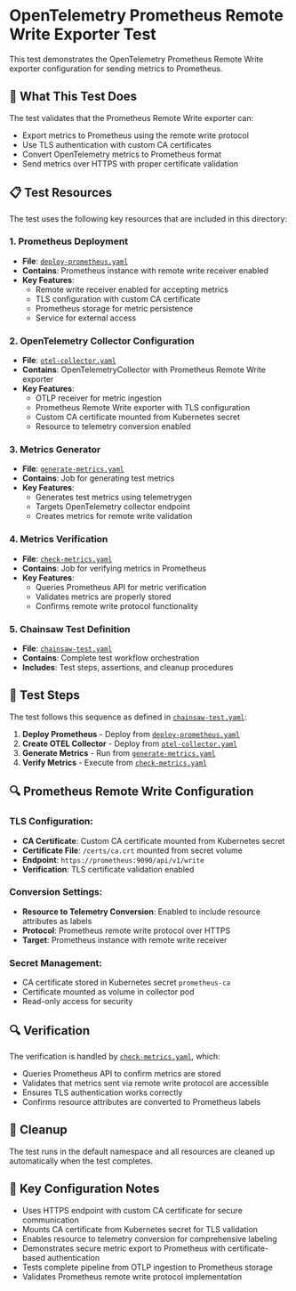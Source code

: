 # OpenTelemetry Prometheus Remote Write Exporter Test

This test demonstrates the OpenTelemetry Prometheus Remote Write exporter configuration for sending metrics to Prometheus.

## 🎯 What This Test Does

The test validates that the Prometheus Remote Write exporter can:
- Export metrics to Prometheus using the remote write protocol
- Use TLS authentication with custom CA certificates
- Convert OpenTelemetry metrics to Prometheus format
- Send metrics over HTTPS with proper certificate validation

## 📋 Test Resources

The test uses the following key resources that are included in this directory:

### 1. Prometheus Deployment
- **File**: [`deploy-prometheus.yaml`](./deploy-prometheus.yaml)
- **Contains**: Prometheus instance with remote write receiver enabled
- **Key Features**:
  - Remote write receiver enabled for accepting metrics
  - TLS configuration with custom CA certificate
  - Prometheus storage for metric persistence
  - Service for external access

### 2. OpenTelemetry Collector Configuration
- **File**: [`otel-collector.yaml`](./otel-collector.yaml)
- **Contains**: OpenTelemetryCollector with Prometheus Remote Write exporter
- **Key Features**:
  - OTLP receiver for metric ingestion
  - Prometheus Remote Write exporter with TLS configuration
  - Custom CA certificate mounted from Kubernetes secret
  - Resource to telemetry conversion enabled

### 3. Metrics Generator
- **File**: [`generate-metrics.yaml`](./generate-metrics.yaml)
- **Contains**: Job for generating test metrics
- **Key Features**:
  - Generates test metrics using telemetrygen
  - Targets OpenTelemetry collector endpoint
  - Creates metrics for remote write validation

### 4. Metrics Verification
- **File**: [`check-metrics.yaml`](./check-metrics.yaml)
- **Contains**: Job for verifying metrics in Prometheus
- **Key Features**:
  - Queries Prometheus API for metric verification
  - Validates metrics are properly stored
  - Confirms remote write protocol functionality

### 5. Chainsaw Test Definition
- **File**: [`chainsaw-test.yaml`](./chainsaw-test.yaml)
- **Contains**: Complete test workflow orchestration
- **Includes**: Test steps, assertions, and cleanup procedures

## 🚀 Test Steps

The test follows this sequence as defined in [`chainsaw-test.yaml`](./chainsaw-test.yaml):

1. **Deploy Prometheus** - Deploy from [`deploy-prometheus.yaml`](./deploy-prometheus.yaml)
2. **Create OTEL Collector** - Deploy from [`otel-collector.yaml`](./otel-collector.yaml)
3. **Generate Metrics** - Run from [`generate-metrics.yaml`](./generate-metrics.yaml)
4. **Verify Metrics** - Execute from [`check-metrics.yaml`](./check-metrics.yaml)

## 🔍 Prometheus Remote Write Configuration

### TLS Configuration:
- **CA Certificate**: Custom CA certificate mounted from Kubernetes secret
- **Certificate File**: `/certs/ca.crt` mounted from secret volume
- **Endpoint**: `https://prometheus:9090/api/v1/write`
- **Verification**: TLS certificate validation enabled

### Conversion Settings:
- **Resource to Telemetry Conversion**: Enabled to include resource attributes as labels
- **Protocol**: Prometheus remote write protocol over HTTPS
- **Target**: Prometheus instance with remote write receiver

### Secret Management:
- CA certificate stored in Kubernetes secret `prometheus-ca`
- Certificate mounted as volume in collector pod
- Read-only access for security

## 🔍 Verification

The verification is handled by [`check-metrics.yaml`](./check-metrics.yaml), which:
- Queries Prometheus API to confirm metrics are stored
- Validates that metrics sent via remote write protocol are accessible
- Ensures TLS authentication works correctly
- Confirms resource attributes are converted to Prometheus labels

## 🧹 Cleanup

The test runs in the default namespace and all resources are cleaned up automatically when the test completes.

## 📝 Key Configuration Notes

- Uses HTTPS endpoint with custom CA certificate for secure communication
- Mounts CA certificate from Kubernetes secret for TLS validation
- Enables resource to telemetry conversion for comprehensive labeling
- Demonstrates secure metric export to Prometheus with certificate-based authentication
- Tests complete pipeline from OTLP ingestion to Prometheus storage
- Validates Prometheus remote write protocol implementation
